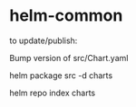 # helm-common

to update/publish:

Bump version of src/Chart.yaml

helm package src -d charts

helm repo index charts
